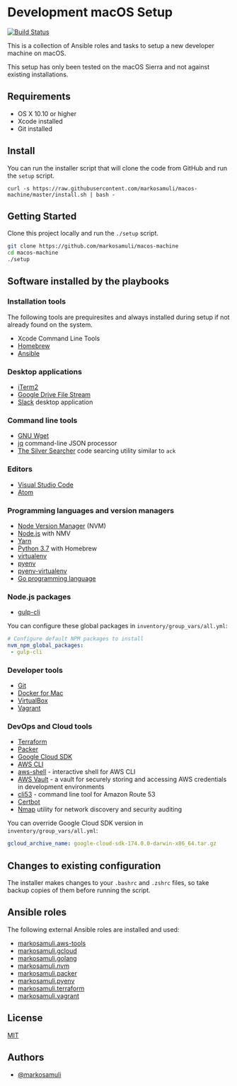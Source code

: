 # Development macOS Setup

[![Build Status](https://travis-ci.org/markosamuli/macos-machine.svg?branch=master)](https://travis-ci.org/markosamuli/macos-machine)

This is a collection of Ansible roles and tasks to setup a new developer machine on macOS.

This setup has only been tested on the macOS Sierra and not against existing installations.

## Requirements

- OS X 10.10 or higher
- Xcode installed
- Git installed

## Install

You can run the installer script that will clone the code from GitHub and run the `setup` script.

```
curl -s https://raw.githubusercontent.com/markosamuli/macos-machine/master/install.sh | bash -
```

## Getting Started

Clone this project locally and run the `./setup` script.

```bash
git clone https://github.com/markosamuli/macos-machine
cd macos-machine
./setup
```

## Software installed by the playbooks

### Installation tools

The following tools are prequiresites and always installed during setup if not
already found on the system.

- Xcode Command Line Tools
- [Homebrew](https://brew.sh/)
- [Ansible](https://www.ansible.com/)

### Desktop applications

- [iTerm2](https://www.iterm2.com/)
- [Google Drive File Stream](https://support.google.com/drive/answer/7329379?hl=en)
- [Slack](https://slack.com/downloads/osx) desktop application

### Command line tools

- [GNU Wget](https://www.gnu.org/software/wget/)
- [jq](https://stedolan.github.io/jq/) command-line JSON processor
- [The Silver Searcher](https://github.com/ggreer/the_silver_searcher) code
  searcing utility similar to `ack`

### Editors

- [Visual Studio Code](https://code.visualstudio.com/)
- [Atom](https://atom.io/)

### Programming languages and version managers

- [Node Version Manager](https://github.com/creationix/nvm) (NVM)
- [Node.js](https://nodejs.org/en/) with NMV
- [Yarn](https://yarnpkg.com/en/)
- [Python 3.7](https://www.python.org/) with Homebrew
- [virtualenv](https://virtualenv.pypa.io/en/latest/)
- [pyenv](https://github.com/pyenv/pyenv)
- [pyenv-virtualenv](https://github.com/pyenv/pyenv-virtualenv)
- [Go programming language](https://golang.org/)

### Node.js packages

- [gulp-cli](https://github.com/gulpjs/gulp-cli)

You can configure these global packages in `inventory/group_vars/all.yml`:

```yaml
# Configure default NPM packages to install
nvm_npm_global_packages:
 - gulp-cli
```

### Developer tools

- [Git](https://git-scm.com/)
- [Docker for Mac](https://docs.docker.com/docker-for-mac/)
- [VirtualBox](https://www.virtualbox.org/)
- [Vagrant](https://www.vagrantup.com/)

### DevOps and Cloud tools

- [Terraform](https://www.terraform.io/)
- [Packer](https://packer.io/)
- [Google Cloud SDK](https://cloud.google.com/sdk/)
- [AWS CLI](https://aws.amazon.com/cli/)
- [aws-shell](https://github.com/awslabs/aws-shell) - interactive shell for
  AWS CLI
- [AWS Vault](https://github.com/99designs/aws-vault) - a vault for securely
  storing and accessing AWS credentials in development environments
- [cli53](https://github.com/barnybug/cli53) - command line tool for Amazon
  Route 53
- [Certbot](https://certbot.eff.org/)
- [Nmap](https://nmap.org/) utility for network discovery and security auditing

You can override Google Cloud SDK version in `inventory/group_vars/all.yml`:

```yaml
gcloud_archive_name: google-cloud-sdk-174.0.0-darwin-x86_64.tar.gz
```

## Changes to existing configuration

The installer makes changes to your `.bashrc` and `.zshrc` files, so take
backup copies of them before running the script.

## Ansible roles

The following external Ansible roles are installed and used:

- [markosamuli.aws-tools](https://github.com/markosamuli/ansible-aws-tools)
- [markosamuli.gcloud](https://github.com/markosamuli/ansible-gcloud)
- [markosamuli.golang](https://github.com/markosamuli/ansible-golang)
- [markosamuli.nvm](https://github.com/markosamuli/ansible-nvm)
- [markosamuli.packer](https://github.com/markosamuli/ansible-packer)
- [markosamuli.pyenv](https://github.com/markosamuli/ansible-pyenv)
- [markosamuli.terraform](https://github.com/markosamuli/ansible-terraform)
- [markosamuli.vagrant](https://github.com/markosamuli/ansible-vagrant)

## License

[MIT](LICENSE)

## Authors

- [@markosamuli](https://github.com/markosamuli)
